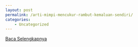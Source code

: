 ```yaml
---
layout: post
permalink: /arti-mimpi-mencukur-rambut-kemaluan-sendiri/
categories:
    - Uncategorized
---
```


[Baca Selengkapnya](/02)